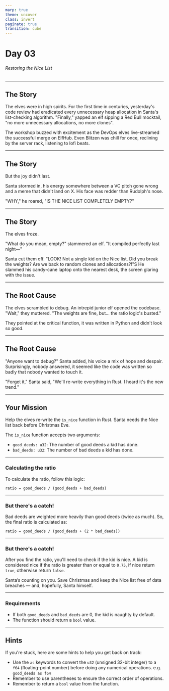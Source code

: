 ```yaml
---
marp: true
theme: uncover
class: invert
paginate: true
transition: cube
---
```


# Day 03

###### Restoring the Nice List

---

## The Story

The elves were in high spirits. For the first time in centuries, yesterday's code review had eradicated every unnecessary heap allocation in Santa's list-checking algorithm. "Finally," yapped an elf sipping a Red Bull mocktail, "no more unnecessary allocations, no more clones".

The workshop buzzed with excitement as the DevOps elves live-streamed the successful merge on ElfHub. Even Blitzen was chill for once, reclining by the server rack, listening to lofi beats.

---

## The Story

But the joy didn't last.

Santa stormed in, his energy somewhere between a VC pitch gone wrong and a meme that didn't land on X. His face was redder than Rudolph's nose.

"WHY," he roared, "IS THE NICE LIST COMPLETELY EMPTY?"

---

## The Story

The elves froze.

"What do you mean, empty?" stammered an elf. "It compiled perfectly last night—"

Santa cut them off. "LOOK! Not a single kid on the Nice list. Did you break the weights? Are we back to random clones and allocations?!"S He slammed his candy-cane laptop onto the nearest desk, the screen glaring with the issue.

---

## The Root Cause

The elves scrambled to debug. An intrepid junior elf opened the codebase. "Wait," they muttered. "The weights are fine, but... the ratio logic's busted."

They pointed at the critical function, it was written in Python and didn't look so good.

---

## The Root Cause

"Anyone want to debug?" Santa added, his voice a mix of hope and despair. Surprisingly, nobody answered, it seemed like the code was written so badly that nobody wanted to touch it.

"Forget it," Santa said, "We'll re-write everything in Rust. I heard it's the new trend."

---

## Your Mission

Help the elves re-write the `is_nice` function in Rust. Santa needs the Nice list back before Christmas Eve.

The `is_nice` function accepts two arguments:

- `good_deeds: u32`: The number of good deeds a kid has done.
- `bad_deeds: u32`: The number of bad deeds a kid has done.

---

### Calculating the ratio

To calculate the ratio, follow this logic:

```
ratio = good_deeds / (good_deeds + bad_deeds)
```

---

### But there's a catch!

Bad deeds are weighted more heavily than good deeds (twice as much). So, the final ratio is calculated as:

```
ratio = good_deeds / (good_deeds + (2 * bad_deeds))
```

---

### But there's a catch!

After you find the ratio, you'll need to check if the kid is nice. A kid is considered nice if the ratio is greater than or equal to `0.75`, if nice return `true`, otherwise return `false`.

Santa’s counting on you. Save Christmas and keep the Nice list free of data breaches — and, hopefully, Santa himself.

---

### Requirements

- If both `good_deeds` and `bad_deeds` are 0, the kid is naughty by default.
- The function should return a `bool` value.

---

## Hints

If you're stuck, here are some hints to help you get back on track:

- Use the `as` keywords to convert the `u32` (unsigned 32-bit integer) to a `f64` (floating-point number) before doing any numerical operations. e.g. `good_deeds as f64`
- Remember to use parentheses to ensure the correct order of operations.
- Remember to return a `bool` value from the function.